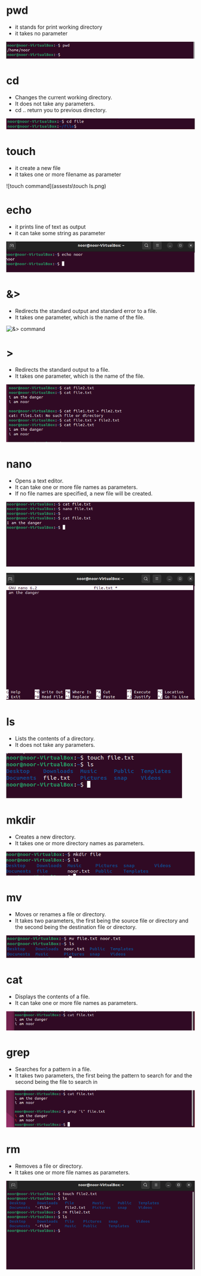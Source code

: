 # pwd
* it stands for print working directory
* it takes no parameter

![pwd command](assests\linuxpwd.png)

# cd
* Changes the current working directory. 
* It does not take any parameters.
* cd .. return you to previous directory.

![cd command](assests\cd.png) 

# touch
* it create a new file
* it takes one or more filename as parameter

![touch command](assests\touch ls.png)  

# echo
* it prints line of text as output
* it can take some string as parameter

![echo command](assests\echo.png)

# &>
* Redirects the standard output and standard error to a file.
* It takes one parameter, which is the name of the file.

![&> command](assests\&.png)

# >
* Redirects the standard output to a file.
* It takes one parameter, which is the name of the file.

 ![&> command](assests\symbol.png)

# nano
* Opens a text editor.
* It can take one or more file names as parameters.
* If no file names are specified, a new file will be created.
  
![nano command](assests\nano.png)

![nano command](assests\nano(2).png)

# ls
*  Lists the contents of a directory.
* It does not take any parameters.
  
![ls command](assests\touchls.png) 

# mkdir
* Creates a new directory.
* It takes one or more directory names as parameters.

![mkdir command](assests\mkdir.png) 

# mv 
* Moves or renames a file or directory.
* It takes two parameters, the first being the source file or directory and the second being the destination file or directory.

![mv command](assests\mv.png) 

# cat
* Displays the contents of a file.
* It can take one or more file names as parameters.

![cat command](assests\cat.png)
 
# grep
* Searches for a pattern in a file. 
* It takes two parameters, the first being the pattern to search for and the second being the file to search in

![grep command](assests\grep.png) 

# rm
* Removes a file or directory.
* It takes one or more file names as parameters.

![rm command](assests\rm.png) 
